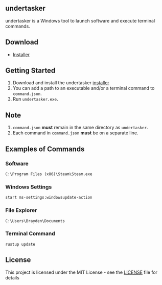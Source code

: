 ## undertasker

undertasker is a Windows tool to launch software and execute terminal commands.

## Download

- [Installer](https://github.com/braycarlson/undertasker/releases/download/0.1/installer.exe)

## Getting Started
1. Download and install the undertasker [installer](https://github.com/braycarlson/undertasker/releases/download/0.1/installer.exe)
2. You can add a path to an executable and/or a terminal command to `command.json`.
3. Run `undertasker.exe`.

## Note
1. `command.json` **must** remain in the same directory as `undertasker`.
2. Each command in `command.json` **must** be on a separate line.

## Examples of Commands

### **Software**
`C:\Program Files (x86)\Steam\Steam.exe`

### **Windows Settings**
`start ms-settings:windowsupdate-action`

### **File Explorer**
`C:\Users\Brayden\Documents`

### **Terminal Command**
`rustup update`

## License

This project is licensed under the MIT License - see the [LICENSE](LICENSE) file for details
